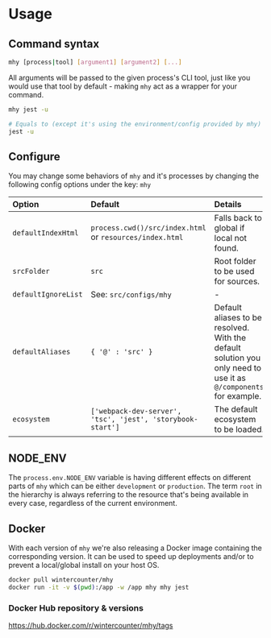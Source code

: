 # Usage

## Command syntax

```bash
mhy [process|tool] [argument1] [argument2] [...]
```

All arguments will be passed to the given process's CLI tool, just like you would use that tool by default - making `mhy` act as a wrapper for your command.

```bash
mhy jest -u

# Equals to (except it's using the environment/config provided by mhy)
jest -u
```

## Configure

You may change some behaviors of `mhy` and it's processes by changing the following config options under the key: `mhy`

| Option | Default | Details |
| :--- | :--- | :--- |
| `defaultIndexHtml` | `process.cwd()/src/index.html` or `resources/index.html` | Falls back to global if local not found. |
| `srcFolder` | `src` | Root folder to be used for sources. |
| `defaultIgnoreList` | See: `src/configs/mhy` | - |
| `defaultAliases` | `{ '@' : 'src' }` | Default aliases to be resolved. With the default solution you only need to use it as `@/components` for example. |
| `ecosystem` | `['webpack-dev-server', 'tsc', 'jest', 'storybook-start']` | The default ecosystem to be loaded. |

## NODE_ENV

The `process.env.NODE_ENV` variable is having different effects
on different parts of `mhy` which can be either `development` or
`production`. The term `root` in the hierarchy is always referring to
the resource that's being available in every case, regardless of the
current environment.

## Docker

With each version of `mhy` we're also releasing a Docker image containing the corresponding version. It can be used to speed up deployments and/or to prevent a local/global install on your host OS.

```bash
docker pull wintercounter/mhy
docker run -it -v $(pwd):/app -w /app mhy mhy jest
```

### Docker Hub repository & versions
https://hub.docker.com/r/wintercounter/mhy/tags

